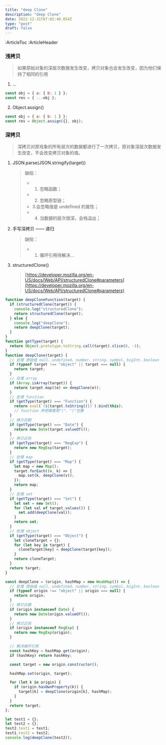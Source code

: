 ```yaml
---
title: "deep Clone"
description: "deep Clone"
date: 2022-12-31T07:02:48.054Z
type: "post"
draft: false
---
```


<!-- @unocss-include -->

:ArticleToc
:ArticleHeader

### 浅拷贝

> 如果原始对象的深层次数据发生改变，拷贝对象也会发生改变，因为他们保持了相同的引用

1. ...

```javascript
const obj = { a: { b: 1 } };
const res = { ...obj };
```

2. Object.assign()

```javascript
const obj = { a: { b: 1 } };
const res = Object.assign({}, obj);
```

### 深拷贝

> 深拷贝对原戏象的所有层次的数据都进行了一次拷贝，原对象深层次数据发生改变，不会改变拷贝对象的值。

1. JSON.parse(JSON.stringify(target))

   > 缺陷：
   >
   > - 1. 忽略函数；
   > - 2. 忽略原型链；
   > - 3.会忽略值是 undefined 的属性；
   > - 4. 当数据的层次很深，会栈溢出；

2. 手写深拷贝 —— 递归

   > 缺陷：
   >
   > - 1. 循环引用待解决...

3. structuredClone()
   > [https://developer.mozilla.org/en-US/docs/Web/API/structuredClone#parameters](https://developer.mozilla.org/en-US/docs/Web/API/structuredClone#parameters)

```javascript
function deepCloneFunction(target) {
  if (structuredClone(target)) {
    console.log("structuredClone");
    return structuredClone(target);
  } else {
    console.log("deepClone");
    return deepClone(target);
  }
}
function getType(target) {
  return Object.prototype.toString.call(target).slice(8, -1);
}
function deepClone(target) {
  // 处理 原始值 null、undefined、number、string、symbol、bigInt、boolean
  if (typeof target !== "object" || target === null) {
    return target;
  }
  // 处理 array
  if (Array.isArray(target)) {
    return target.map((e) => deepClone(e));
  }
  // 处理 function
  if (getType(target) === "Function") {
    return eval(`(${target.toString()})`).bind(this);
    // function 声明需要用"("、")"包裹
  }
  // 拷贝日期
  if (getType(target) === "Date") {
    return new Date(target.valueOf());
  }
  // 拷贝正则
  if (getType(target) === "RegExp") {
    return new RegExp(target);
  }
  // 处理 map
  if (getType(target) === "Map") {
    let map = new Map();
    target.forEach((v, k) => {
      map.set(k, deepClone(v));
    });
    return map;
  }
  // 处理 set
  if (getType(target) === "Set") {
    let set = new Set();
    for (let val of target.values()) {
      set.add(deepClone(val));
    }
    return set;
  }
  // 处理 object
  if (getType(target) === "Object") {
    let cloneTarget = {};
    for (let key in target) {
      cloneTarget[key] = deepClone(target[key]);
    }
    return cloneTarget;
  }
  return target;
}
```

```javascript
const deepClone = (origin, hashMap = new WeakMap()) => {
  // 处理 原始值 null、undefined、number、string、symbol、bigInt、boolean
  if (typeof origin !== "object" || origin === null) {
    return origin;
  }
  // 拷贝日期
  if (origin instanceof Date) {
    return new Date(origin.valueOf());
  }
  // 拷贝正则
  if (origin instanceof RegExp) {
    return new RegExp(origin);
  }

  // 解决循环引用
  const hashKey = hashMap.get(origin);
  if (hashKey) return hashKey;

  const target = new origin.constructor();

  hashMap.set(origin, target);

  for (let k in origin) {
    if (origin.hasOwnProperty(k)) {
      target[k] = deepClone(origin[k], hashMap);
    }
  }
  return target;
};

let test1 = {};
let test2 = {};
test2.test1 = test1;
test1.test2 = test2;
console.log(deepClone(test2));
```
